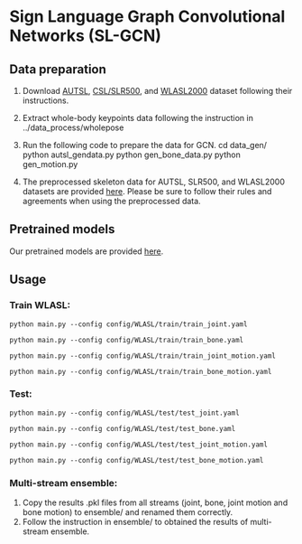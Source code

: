 # Sign Language Graph Convolutional Networks (SL-GCN)
## Data preparation
1. Download [AUTSL](http://chalearnlap.cvc.uab.es/dataset/40/description/), [CSL/SLR500](http://home.ustc.edu.cn/~pjh/openresources/cslr-dataset-2015/index.html), and [WLASL2000](https://dxli94.github.io/WLASL/) dataset following their instructions.

2. Extract whole-body keypoints data following the instruction in ../data_process/wholepose

3. Run the following code to prepare the data for GCN.
        cd data_gen/
        python autsl_gendata.py
        python gen_bone_data.py
        python gen_motion.py

4. The preprocessed skeleton data for AUTSL, SLR500, and WLASL2000 datasets are provided [here](https://drive.google.com/drive/folders/1VUQsh_nf70slT4YsC-UzTCAZ3jB_uFKX?usp=sharing). Please be sure to follow their rules and agreements when using the preprocessed data.

## Pretrained models
Our pretrained models are provided [here](https://drive.google.com/drive/folders/1PYEZVstHXd3msTCye1wllULyPxny_tEc?usp=sharing).

## Usage
### Train WLASL:
```
python main.py --config config/WLASL/train/train_joint.yaml

python main.py --config config/WLASL/train/train_bone.yaml

python main.py --config config/WLASL/train/train_joint_motion.yaml

python main.py --config config/WLASL/train/train_bone_motion.yaml
```

### Test:
```
python main.py --config config/WLASL/test/test_joint.yaml

python main.py --config config/WLASL/test/test_bone.yaml

python main.py --config config/WLASL/test/test_joint_motion.yaml

python main.py --config config/WLASL/test/test_bone_motion.yaml
```

### Multi-stream ensemble:
1. Copy the results .pkl files from all streams (joint, bone, joint motion and bone motion) to ensemble/ and renamed them correctly.
2. Follow the instruction in ensemble/ to obtained the results of multi-stream ensemble.